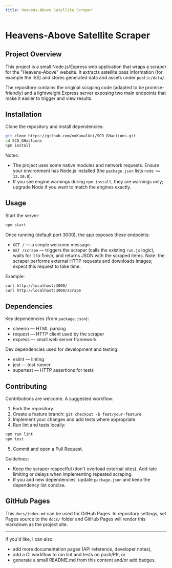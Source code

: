 ```yaml
---
title: Heavens-Above Satellite Scraper
---
```


# Heavens-Above Satellite Scraper

## Project Overview

This project is a small Node.js/Express web application that wraps a scraper for the "Heavens-Above" website. It extracts satellite pass information (for example the ISS) and stores generated data and assets under `public/data/`.

The repository contains the original scraping code (adapted to be promise-friendly) and a lightweight Express server exposing two main endpoints that make it easier to trigger and view results.

## Installation

Clone the repository and install dependencies:

```bash
git clone https://github.com/mmKamalUni/SCD_GHactions.git
cd SCD_GHactions
npm install
```

Notes:
- The project uses some native modules and network requests. Ensure your environment has Node.js installed (the `package.json` lists `node >= 12.10.0`).
- If you see engine warnings during `npm install`, they are warnings only; upgrade Node if you want to match the engines exactly.

## Usage

Start the server:

```bash
npm start
```

Once running (default port 3000), the app exposes these endpoints:

- `GET /` — a simple welcome message.
- `GET /scrape` — triggers the scraper (calls the existing `run.js` logic), waits for it to finish, and returns JSON with the scraped items. Note: the scraper performs external HTTP requests and downloads images; expect this request to take time.

Example:

```bash
curl http://localhost:3000/
curl http://localhost:3000/scrape
```

## Dependencies

Key dependencies (from `package.json`):

- cheerio — HTML parsing
- request — HTTP client used by the scraper
- express — small web server framework

Dev dependencies used for development and testing:

- eslint — linting
- jest — test runner
- supertest — HTTP assertions for tests

## Contributing

Contributions are welcome. A suggested workflow:

1. Fork the repository.
2. Create a feature branch: `git checkout -b feat/your-feature`.
3. Implement your changes and add tests where appropriate.
4. Run lint and tests locally:

```bash
npm run lint
npm test
```

5. Commit and open a Pull Request.

Guidelines:
- Keep the scraper respectful (don't overload external sites). Add rate limiting or delays when implementing repeated scraping.
- If you add new dependencies, update `package.json` and keep the dependency list concise.

## GitHub Pages

This `docs/index.md` can be used for GitHub Pages. In repository settings, set Pages source to the `docs/` folder and GitHub Pages will render this markdown as the project site.

---

If you'd like, I can also:
- add more documentation pages (API reference, developer notes),
- add a CI workflow to run lint and tests on push/PR, or
- generate a small README.md from this content and/or add badges.
